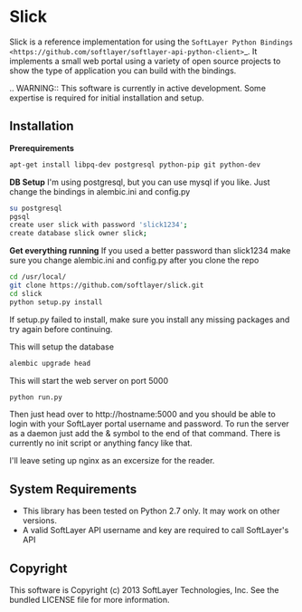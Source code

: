 Slick
=====

Slick is a reference implementation for using the `SoftLayer Python Bindings <https://github.com/softlayer/softlayer-api-python-client>`_. It implements a small web portal using a variety of open source projects to show the type of application you can build with the bindings.

.. WARNING::
   This software is currently in active development. Some expertise is required for initial installation and setup.

Installation
------------
**Prerequirements**
```bash
apt-get install libpq-dev postgresql python-pip git python-dev
```

**DB Setup**
I'm using postgresql, but you can use mysql if you like. Just change the bindings in alembic.ini and config.py
```bash
su postgresql
pgsql
create user slick with password 'slick1234';
create database slick owner slick;
```

**Get everything running**
If you used a better password than slick1234 make sure you change alembic.ini and config.py after you clone the repo

```bash
cd /usr/local/
git clone https://github.com/softlayer/slick.git
cd slick
python setup.py install
```
If setup.py failed to install, make sure you install any missing packages and try again before continuing.


This will setup the database
```bash
alembic upgrade head   
```

This will start the web server on port 5000
```bash
python run.py
```
Then just head over to http://hostname:5000 and you should be able to login with your SoftLayer portal username and password.
To run the server as a daemon just add the & symbol to the end of that command. There is currently no init script or anything fancy like that.

I'll leave seting up nginx as an excersize for the reader.


System Requirements
-------------------
* This library has been tested on Python 2.7 only. It may work on other versions.
* A valid SoftLayer API username and key are required to call SoftLayer's API

Copyright
---------
This software is Copyright (c) 2013 SoftLayer Technologies, Inc.
See the bundled LICENSE file for more information.
